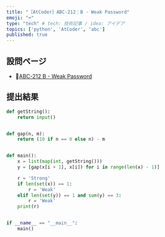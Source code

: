 ```yaml
---
title: "［AtCoder］ABC-212｜B - Weak Password"
emoji: "⌨️"
type: "tech" # tech: 技術記事 / idea: アイデア
topics: ['python', 'AtCoder', 'abc']
published: true
---
```


## 設問ページ

- 🔗[ABC-212 B - Weak Password](https://atcoder.jp/contests/abc212/tasks/abc212_b)

## 提出結果

```python
def getString():
    return input()


def gap(n, m):
    return (10 if n == 0 else n) - m


def main():
    x = list(map(int, getString()))
    y = [gap(x[i + 1], x[i]) for i in range(len(x) - 1)]

    r = 'Strong'
    if len(set(x)) == 1:
        r = 'Weak'
    elif len(set(y)) == 1 and sum(y) == 3:
        r = 'Weak'
    print(r)


if __name__ == "__main__":
    main()
```

